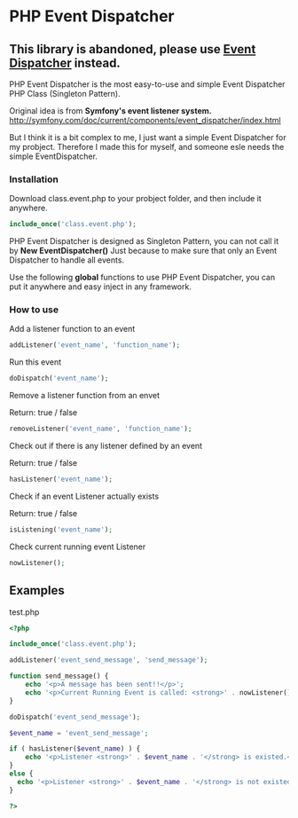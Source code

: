 # PHP Event Dispatcher

## This library is abandoned, please use [Event Dispatcher](https://github.com/terrylinooo/event-dispatcher) instead.

PHP Event Dispatcher is the most easy-to-use and simple Event Dispatcher PHP Class (Singleton Pattern).

Original idea is from **Symfony's event listener system.** 
http://symfony.com/doc/current/components/event_dispatcher/index.html

But I think it is a bit complex to me, I just want a simple Event Dispatcher for my probject. Therefore I made this for myself, and someone esle needs the simple EventDispatcher.

### Installation

Download class.event.php to your probject folder, and then include it anywhere.

```php
include_once('class.event.php');
```

PHP Event Dispatcher is designed as Singleton Pattern, you can not call it by **New EventDispatcher()** Just because to make sure that only an Event Dispatcher to handle all events.

Use the following **global** functions to use PHP Event Dispatcher, you can put it anywhere and easy inject in any framework.

### How to use

Add a listener function to an event

```php
addListener('event_name', 'function_name');
```

Run this event

```php
doDispatch('event_name');
```

Remove a listener function from an envet

Return: true / false

```php
removeListener('event_name', 'function_name');
```

Check out if there is any listener defined by an event

Return: true / false

```php
hasListener('event_name');
```

Check if an event Listener actually exists

Return: true / false

```php
isListening('event_name');
```

Check current running event Listener

```php
nowListener();
```

## Examples

test.php

```php
<?php

include_once('class.event.php');

addListener('event_send_message', 'send_message');

function send_message() {
    echo '<p>A message has been sent!!</p>';
    echo '<p>Current Running Event is called: <strong>' . nowListener() . '</strong></p>';
}

doDispatch('event_send_message');

$event_name = 'event_send_message';

if ( hasListener($event_name) ) {
    echo '<p>Listener <strong>' . $event_name . '</strong> is existed.<p>';
}
else {
  echo '<p>Listener <strong>' . $event_name . '</strong> is not existed.<p>';
}

?>
```

